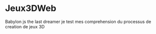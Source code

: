 # Jeux3DWeb
Babylon js the last dreamer
je test mes comprehension du processus de creation de jeux 3D
